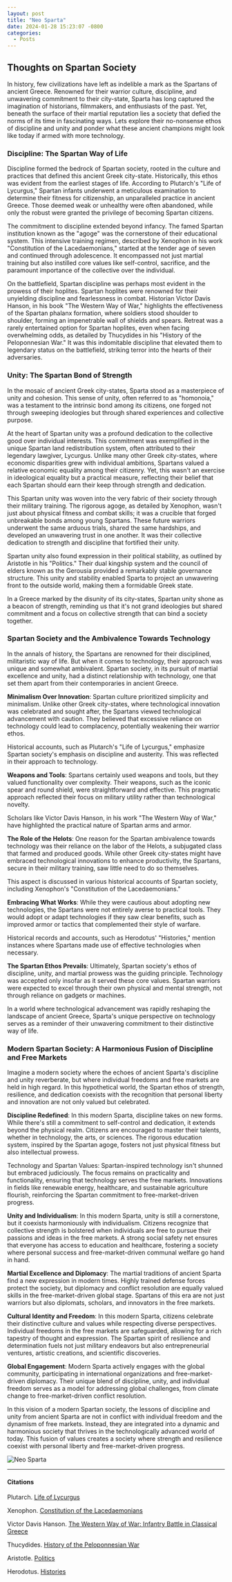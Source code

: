 ```yaml
---
layout: post
title: "Neo Sparta"
date: 2024-01-28 15:23:07 -0800
categories:
  - Posts
---
```


## Thoughts on Spartan Society

In history, few civilizations have left as indelible a mark as the Spartans of ancient Greece. Renowned for their warrior culture, discipline, and unwavering commitment to their city-state, Sparta has long captured the imagination of historians, filmmakers, and enthusiasts of the past. Yet, beneath the surface of their martial reputation lies a society that defied the norms of its time in fascinating ways. Lets explore their no-nonsense ethos of discipline and unity and ponder what these ancient champions might look like today if armed with more technology.

### Discipline: The Spartan Way of Life

Discipline formed the bedrock of Spartan society, rooted in the culture and practices that defined this ancient Greek city-state. Historically, this ethos was evident from the earliest stages of life. According to Plutarch's "Life of Lycurgus," Spartan infants underwent a meticulous examination to determine their fitness for citizenship, an unparalleled practice in ancient Greece. Those deemed weak or unhealthy were often abandoned, while only the robust were granted the privilege of becoming Spartan citizens.

The commitment to discipline extended beyond infancy. The famed Spartan institution known as the "agoge" was the cornerstone of their educational system. This intensive training regimen, described by Xenophon in his work "Constitution of the Lacedaemonians," started at the tender age of seven and continued through adolescence. It encompassed not just martial training but also instilled core values like self-control, sacrifice, and the paramount importance of the collective over the individual.

On the battlefield, Spartan discipline was perhaps most evident in the prowess of their hoplites. Spartan hoplites were renowned for their unyielding discipline and fearlessness in combat. Historian Victor Davis Hanson, in his book "The Western Way of War," highlights the effectiveness of the Spartan phalanx formation, where soldiers stood shoulder to shoulder, forming an impenetrable wall of shields and spears. Retreat was a rarely entertained option for Spartan hoplites, even when facing overwhelming odds, as detailed by Thucydides in his "History of the Peloponnesian War." It was this indomitable discipline that elevated them to legendary status on the battlefield, striking terror into the hearts of their adversaries.

### Unity: The Spartan Bond of Strength

In the mosaic of ancient Greek city-states, Sparta stood as a masterpiece of unity and cohesion. This sense of unity, often referred to as "homonoia," was a testament to the intrinsic bond among its citizens, one forged not through sweeping ideologies but through shared experiences and collective purpose.

At the heart of Spartan unity was a profound dedication to the collective good over individual interests. This commitment was exemplified in the unique Spartan land redistribution system, often attributed to their legendary lawgiver, Lycurgus. Unlike many other Greek city-states, where economic disparities grew with individual ambitions, Spartans valued a relative economic equality among their citizenry. Yet, this wasn't an exercise in ideological equality but a practical measure, reflecting their belief that each Spartan should earn their keep through strength and dedication.

This Spartan unity was woven into the very fabric of their society through their military training. The rigorous agoge, as detailed by Xenophon, wasn't just about physical fitness and combat skills; it was a crucible that forged unbreakable bonds among young Spartans. These future warriors underwent the same arduous trials, shared the same hardships, and developed an unwavering trust in one another. It was their collective dedication to strength and discipline that fortified their unity.

Spartan unity also found expression in their political stability, as outlined by Aristotle in his "Politics." Their dual kingship system and the council of elders known as the Gerousia provided a remarkably stable governance structure. This unity and stability enabled Sparta to project an unwavering front to the outside world, making them a formidable Greek state.

In a Greece marked by the disunity of its city-states, Spartan unity shone as a beacon of strength, reminding us that it's not grand ideologies but shared commitment and a focus on collective strength that can bind a society together.

### Spartan Society and the Ambivalence Towards Technology

In the annals of history, the Spartans are renowned for their disciplined, militaristic way of life. But when it comes to technology, their approach was unique and somewhat ambivalent. Spartan society, in its pursuit of martial excellence and unity, had a distinct relationship with technology, one that set them apart from their contemporaries in ancient Greece.

**Minimalism Over Innovation**: Spartan culture prioritized simplicity and minimalism. Unlike other Greek city-states, where technological innovation was celebrated and sought after, the Spartans viewed technological advancement with caution. They believed that excessive reliance on technology could lead to complacency, potentially weakening their warrior ethos.

Historical accounts, such as Plutarch's "Life of Lycurgus," emphasize Spartan society's emphasis on discipline and austerity. This was reflected in their approach to technology.

**Weapons and Tools**: Spartans certainly used weapons and tools, but they valued functionality over complexity. Their weapons, such as the iconic spear and round shield, were straightforward and effective. This pragmatic approach reflected their focus on military utility rather than technological novelty.

Scholars like Victor Davis Hanson, in his work "The Western Way of War," have highlighted the practical nature of Spartan arms and armor.

**The Role of the Helots**: One reason for the Spartan ambivalence towards technology was their reliance on the labor of the Helots, a subjugated class that farmed and produced goods. While other Greek city-states might have embraced technological innovations to enhance productivity, the Spartans, secure in their military training, saw little need to do so themselves.

This aspect is discussed in various historical accounts of Spartan society, including Xenophon's "Constitution of the Lacedaemonians."

**Embracing What Works**: While they were cautious about adopting new technologies, the Spartans were not entirely averse to practical tools. They would adopt or adapt technologies if they saw clear benefits, such as improved armor or tactics that complemented their style of warfare.

Historical records and accounts, such as Herodotus' "Histories," mention instances where Spartans made use of effective technologies when necessary.

**The Spartan Ethos Prevails**: Ultimately, Spartan society's ethos of discipline, unity, and martial prowess was the guiding principle. Technology was accepted only insofar as it served these core values. Spartan warriors were expected to excel through their own physical and mental strength, not through reliance on gadgets or machines.

In a world where technological advancement was rapidly reshaping the landscape of ancient Greece, Sparta's unique perspective on technology serves as a reminder of their unwavering commitment to their distinctive way of life.

### Modern Spartan Society: A Harmonious Fusion of Discipline and Free Markets

Imagine a modern society where the echoes of ancient Sparta's discipline and unity reverberate, but where individual freedoms and free markets are held in high regard. In this hypothetical world, the Spartan ethos of strength, resilience, and dedication coexists with the recognition that personal liberty and innovation are not only valued but celebrated.

**Discipline Redefined**: In this modern Sparta, discipline takes on new forms. While there's still a commitment to self-control and dedication, it extends beyond the physical realm. Citizens are encouraged to master their talents, whether in technology, the arts, or sciences. The rigorous education system, inspired by the Spartan agoge, fosters not just physical fitness but also intellectual prowess.

Technology and Spartan Values: Spartan-inspired technology isn't shunned but embraced judiciously. The focus remains on practicality and functionality, ensuring that technology serves the free markets. Innovations in fields like renewable energy, healthcare, and sustainable agriculture flourish, reinforcing the Spartan commitment to free-market-driven progress.

**Unity and Individualism**: In this modern Sparta, unity is still a cornerstone, but it coexists harmoniously with individualism. Citizens recognize that collective strength is bolstered when individuals are free to pursue their passions and ideas in the free markets. A strong social safety net ensures that everyone has access to education and healthcare, fostering a society where personal success and free-market-driven communal welfare go hand in hand.

**Martial Excellence and Diplomacy**: The martial traditions of ancient Sparta find a new expression in modern times. Highly trained defense forces protect the society, but diplomacy and conflict resolution are equally valued skills in the free-market-driven global stage. Spartans of this era are not just warriors but also diplomats, scholars, and innovators in the free markets.

**Cultural Identity and Freedom**: In this modern Sparta, citizens celebrate their distinctive culture and values while respecting diverse perspectives. Individual freedoms in the free markets are safeguarded, allowing for a rich tapestry of thought and expression. The Spartan spirit of resilience and determination fuels not just military endeavors but also entrepreneurial ventures, artistic creations, and scientific discoveries.

**Global Engagement**: Modern Sparta actively engages with the global community, participating in international organizations and free-market-driven diplomacy. Their unique blend of discipline, unity, and individual freedom serves as a model for addressing global challenges, from climate change to free-market-driven conflict resolution.

In this vision of a modern Spartan society, the lessons of discipline and unity from ancient Sparta are not in conflict with individual freedom and the dynamism of free markets. Instead, they are integrated into a dynamic and harmonious society that thrives in the technologically advanced world of today. This fusion of values creates a society where strength and resilience coexist with personal liberty and free-market-driven progress.

![Neo Sparta](/assets/images/neo_sparta.png)

---

#### Citations

Plutarch. [Life of Lycurgus](https://a.co/d/gmuwoWw)

Xenophon. [Constitution of the Lacedaemonians](https://a.co/d/c8c0XMs)

Victor Davis Hanson. [The Western Way of War: Infantry Battle in Classical Greece](https://a.co/d/cMqPCSn)

Thucydides. [History of the Peloponnesian War](https://a.co/d/9b26dBM)

Aristotle. [Politics](https://a.co/d/6ZntCtp)

Herodotus. [Histories](https://a.co/d/3hjvqEa)
